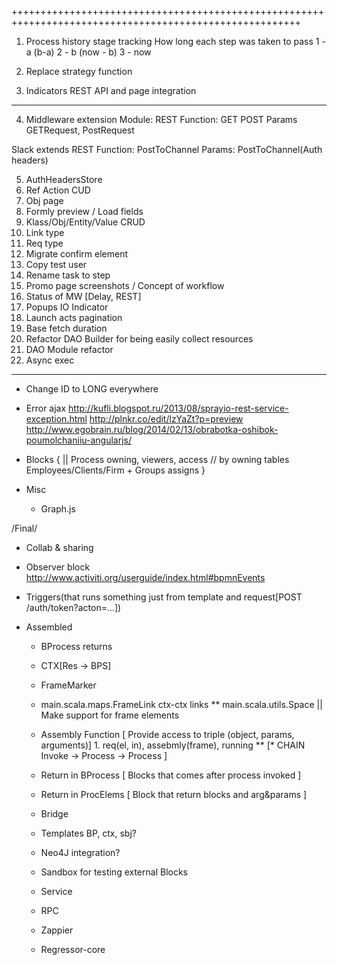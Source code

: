 ++++++++++++++++++++++++++++++++++++++++++++++++++++++++++++++++++++++++++++++++++++++++++++++++++++++++
1. Process history stage tracking
How long each step was taken to pass
1 - a (b-a)
2 - b (now - b)
3 - now


2. Replace strategy function
3. Indicators REST API and page integration

---------------------------


4. Middleware extension 
Module: REST 
Function: GET POST
Params GETRequest, PostRequest

Slack extends REST
Function: PostToChannel
Params: PostToChannel(Auth headers)

5. AuthHeadersStore
6. Ref Action CUD
7. Obj page 
8. Formly preview / Load fields
9. Klass/Obj/Entity/Value CRUD
10. Link type
11. Req type
12. Migrate confirm element
13. Copy test user
14. Rename task to step
15. Promo page screenshots / Concept of workflow
16. Status of MW [Delay, REST]
17. Popups IO Indicator
18. Launch acts pagination 
19. Base fetch duration
20. Refactor DAO Builder for being easily collect resources
21. DAO Module refactor
22. Async exec
---------------------------------------------------------------------------------------------------------
















* Change ID to LONG everywhere
* Error ajax
http://kufli.blogspot.ru/2013/08/sprayio-rest-service-exception.html
http://plnkr.co/edit/lzYaZt?p=preview
http://www.egobrain.ru/blog/2014/02/13/obrabotka-oshibok-poumolchaniiu-angularjs/



* Blocks {
  || Process owning, viewers, access // by owning tables Employees/Clients/Firm + Groups assigns
  }




* Misc
  * Graph.js


/Final/
  * Collab & sharing
  * Observer block http://www.activiti.org/userguide/index.html#bpmnEvents
  * Triggers(that runs something just from template and request[POST /auth/token?acton=...])

* Assembled
  * BProcess returns
  * CTX[Res -> BPS]
  * FrameMarker
  * main.scala.maps.FrameLink ctx-ctx links
  ** main.scala.utils.Space || Make support for frame elements
  * Assembly Function [ Provide access to triple (object, params, arguments)] 1. req(el, in), assebmly(frame), running
  ** [* CHAIN Invoke -> Process -> Process ]
  * Return in BProcess  [ Blocks that comes after process invoked ]
  * Return in ProcElems [ Block that return blocks and arg&params ]

  * Bridge
  * Templates BP, ctx, sbj?
  * Neo4J integration?
  * Sandbox for testing external Blocks
  * Service
  * RPC
  * Zappier
  * Regressor-core
